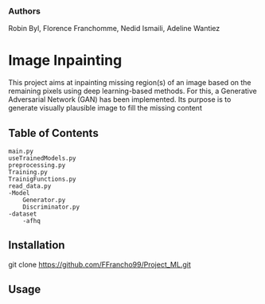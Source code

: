 ### Authors
Robin Byl,
Florence Franchomme,
Nedid Ismaili,
Adeline Wantiez

# Image Inpainting
This project aims at inpainting missing region(s) of an image based on the remaining pixels using deep learning-based methods. For this, a Generative Adversarial Network (GAN) has been implemented. Its purpose is to generate visually plausible image to fill the missing content

## Table of Contents
    main.py
    useTrainedModels.py
    preprocessing.py
    Training.py
    TrainigFunctions.py
    read_data.py
    -Model
        Generator.py
        Discriminator.py
    -dataset
        -afhq

## Installation

git clone https://github.com/FFrancho99/Project_ML.git


## Usage

